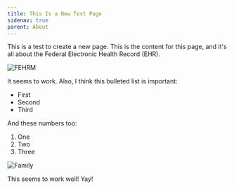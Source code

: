 ```yaml
---
title: This Is a New Test Page
sidenav: true
parent: About
---
```

This is a test to create a new page. This is the content for this page, and it's all about the Federal Electronic Health Record (EHR). 

![FEHRM](../images/fehrm-sticker-final-01.png "This Is the FEHRM")

It seems to work. Also, I think this bulleted list is important:

* First
* Second
* Third

And these numbers too:

1. One
2. Two 
3. Three

![Family](../images/1000w_q95-2-.jpg "This Is a Nice Photo")

This seems to work well! Yay!
